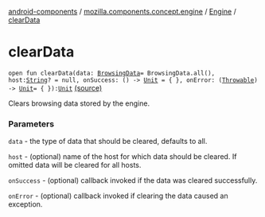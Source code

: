 [android-components](../../index.md) / [mozilla.components.concept.engine](../index.md) / [Engine](index.md) / [clearData](./clear-data.md)

# clearData

`open fun clearData(data: `[`BrowsingData`](-browsing-data/index.md)` = BrowsingData.all(), host: `[`String`](https://kotlinlang.org/api/latest/jvm/stdlib/kotlin/-string/index.html)`? = null, onSuccess: () -> `[`Unit`](https://kotlinlang.org/api/latest/jvm/stdlib/kotlin/-unit/index.html)` = { }, onError: (`[`Throwable`](https://kotlinlang.org/api/latest/jvm/stdlib/kotlin/-throwable/index.html)`) -> `[`Unit`](https://kotlinlang.org/api/latest/jvm/stdlib/kotlin/-unit/index.html)` = { }): `[`Unit`](https://kotlinlang.org/api/latest/jvm/stdlib/kotlin/-unit/index.html) [(source)](https://github.com/mozilla-mobile/android-components/blob/master/components/concept/engine/src/main/java/mozilla/components/concept/engine/Engine.kt#L164)

Clears browsing data stored by the engine.

### Parameters

`data` - the type of data that should be cleared, defaults to all.

`host` - (optional) name of the host for which data should be cleared. If
omitted data will be cleared for all hosts.

`onSuccess` - (optional) callback invoked if the data was cleared successfully.

`onError` - (optional) callback invoked if clearing the data caused an exception.